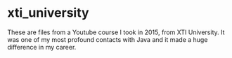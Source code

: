 # xti_university

These are files from a Youtube course I took in 2015, from XTI University. It was one of my most profound contacts with Java and it made a huge difference in my career.